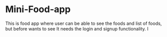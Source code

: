 # Mini-Food-app
This is food app where user can be able to see the foods and list of foods, but before wants to see It needs the login and signup functionality. I
